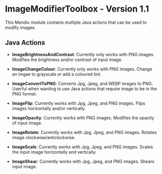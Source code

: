 # ImageModifierToolbox - Version 1.1
This Mendix module contains multiple Java actions that can be used to modify images.

## Java Actions
- **ImageBrightnessAndContrast**: Currently only works with PNG images. Modifies the brightness and/or contrast of input image.

- **ImageChangeColour**: Currently only works with PNG images. Change an imgae to grayscale or add a coloured tint.

- **ImageConvertToPNG**: Converts Jpg, Jpeg, and WEBP images to PNG. Userful when wanting to use Java actions that 
require image to be in the PNG format.

- **ImageFlip**: Currently works with Jpg, Jpeg, and PNG images. Flips images horizontally and/or vertically

- **ImageOpacity**: Currently works with PNG images. Modifies the opacity of input image.

- **ImageRotate**: Currently works with Jpg, Jpeg, and PNG images. Rotates image clockwise/anticlockwise.

- **ImageScale**: Currently works with Jpg, Jpeg, and PNG images. Scales the input image horizontally and vertically.

- **ImageShear**: Currently works with Jpg, Jpeg, and PNG images. Shears input image.

